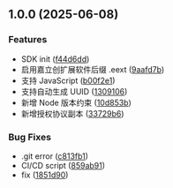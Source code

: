 ## 1.0.0 (2025-06-08)

### Features

-   SDK init ([f44d6dd](https://github.com/uarix/LCEDA-Pro-LabelMaker/commit/f44d6ddef436da191102cdfa66cad8036c4a6387))
-   启用嘉立创扩展软件后缀 .eext ([9aafd7b](https://github.com/uarix/LCEDA-Pro-LabelMaker/commit/9aafd7b7ae385d4e3323ba1b334dfdfca1f4aae3))
-   支持 JavaScript ([b00f2e1](https://github.com/uarix/LCEDA-Pro-LabelMaker/commit/b00f2e10b2df2316226d9596e48b719fafaf2730))
-   支持自动生成 UUID ([1309106](https://github.com/uarix/LCEDA-Pro-LabelMaker/commit/13091066c0d868b00d27678b54fed02e216d52c3))
-   新增 Node 版本约束 ([10d853b](https://github.com/uarix/LCEDA-Pro-LabelMaker/commit/10d853b7b879fbea60ac2c26d56bfe5d0fdfd633))
-   新增授权协议副本 ([33729b6](https://github.com/uarix/LCEDA-Pro-LabelMaker/commit/33729b6738ba72b9a2a07256f55b8e581a85e93c))

### Bug Fixes

-   .git error ([c813fb1](https://github.com/uarix/LCEDA-Pro-LabelMaker/commit/c813fb131540dc718bcddaf5f418d9edad0642ab))
-   CI/CD script ([859ab91](https://github.com/uarix/LCEDA-Pro-LabelMaker/commit/859ab917b40fadb08cae9288229277406eca1cfe))
-   fix ([1851d90](https://github.com/uarix/LCEDA-Pro-LabelMaker/commit/1851d9010b9ae1cf45f7a472d24ee5e038228bf4))
